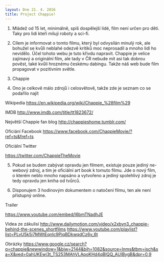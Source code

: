 ```yaml
---
layout: Dne 21. 4. 2016
title: Project Chappie!
---
```


1. Mládež od 15 let, minimálně, spíš dospělejší lidé, film není určen pro děti. Taky pro lidi kteří milují roboty a sci-fi.

2. Cílem je informovat o tomto filmu, který byl odvysílán minulý rok, ale bohužel se kvůli neblahé odezvě kritiků moc neprosadil a mnoho lidí ho nevidělo. Účel tohoto webu je tuto křivdu napravit. Chappie je velice zajímavý a originální film, ale tady v ČR nebude mít asi tak dobrou pověst, také kvůli hroznému českému dabingu. Takže náš web bude film propagovat v pozitivním světle. 

3. Chappie

4. Ono je celkově málo zdrojů i celosvětově, takže zde je seznam co se podařilo najít

Wikipedia
https://en.wikipedia.org/wiki/Chappie_%28film%29

IMDB
http://www.imdb.com/title/tt1823672/

Největší Chappie fan blog
http://chappieshome.tumblr.com/

Oficiání Facebook
https://www.facebook.com/ChappieMovie/?ref=ts&fref=ts

Oficiální Twitter

https://twitter.com/ChappieTheMovie

5. Pokud se budem zabývat opravdu jen filmem, existuje pouze jediný ne-webový zdroj, a tím je oficiální art book k tomuto filmu. Jde o nový film, o kterém neblo mnoho napsáno a vytvořeno a jediný spolehlivý zdroj je tedy opravdu jen kniha od tvůrců. 

6. Disponujem 3 hodinovým dokumentem o natočení filmu, ten ale není přístupný online. 

Trailer 

https://www.youtube.com/embed/l6bmTNadhJE

Videa ze zákulisí
http://www.dailymotion.com/video/x2xbvn3_chappie-behind-the-scenes_shortfilms
https://www.youtube.com/playlist?list=PLvU5k5j7MWtEqnIc9PjqBDkwqdCz6v_6t

Obrázky
https://www.google.cz/search?q=chappie&newwindow=1&biw=2144&bih=1082&source=lnms&tbm=isch&sa=X&ved=0ahUKEwi3t_TS253MAhVLApoKHd4qBlQQ_AUIBygB&dpr=0.9

